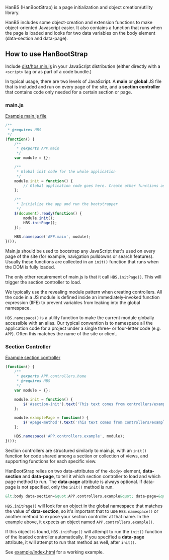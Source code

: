 HanBS (HanBootStrap) is a page initialization and object creation/utility library.

HanBS includes some object-creation and extension functions to make object-oriented
Javascript easier. It also contains a function that runs when the page is loaded and looks for two data variables
on the body element (data-section and data-page).

## How to use HanBootStrap

Include [dist/hbs.min.js](hbs.min.js) in your JavaScript distribution (either directly with a <code>&lt;script&gt;</code> tag or as part of a code bundle.)

In typical usage, there are two levels of JavaScript. A **main** or **global** JS file that is included and run on every page of the site, and a **section controller**
that contains code only needed for a certain section or page.
 
### main.js
[Example main.js file](example/js/APP/main.js)

```javascript 
/**
 * @requires HBS
 */
(function() {
    /**
     * @exports APP.main
     */
    var module = {};

    /**
     * Global init code for the whole application
     */
    module.init = function() {
        // Global application code goes here. Create other functions as needed.
    };

    /**
     * Initialize the app and run the bootstrapper
     */
    $(document).ready(function() {
        module.init();
        HBS.initPage();
    });
    
    HBS.namespace('APP.main', module);
}());
```

Main.js should be used to bootstrap any JavaScript that's used on every page of the site (for example, navigation pulldowns or search features). Usually these functions are collected in an <code>init()</code> function that runs when the DOM is fully loaded.

The only other requirement of main.js is that it call <code>HBS.initPage()</code>. This will trigger the section controller to load.

We typically use the revealing module pattern when creating controllers. All the code in a JS module is defined inside an immediately-invoked function expression (IIFE) to prevent variables from leaking into the global namespace.

<code>HBS.namespace()</code> is a utility function to make the current module globally accessible with an alias. Our typical convention is to namespace all the application code for a project under a single three- or four-letter code (e.g. <code>APP</code>). Often this matches the name of the site or client. 

### Section Controller

[Example section controller](example/js/APP/controllers/example.js)

```javascript
(function() {
    /**
     * @exports APP.controllers.home
     * @requires HBS
     */
    var module = {};

    module.init = function() {
        $('#section-init').text('This text comes from controllers/example.js. This code will run on any page where data-section="APP.controllers.example"');
    };

    module.examplePage = function() {
        $('#page-method').text('This text comes from controllers/example.js. This code will run on any page where data-section="APP.controllers.example" and data-page="examplePage"');
    };

    HBS.namespace('APP.controllers.example', module);
}());
```

Section controllers are structured similarly to main.js, with an <code>init()</code> function for code shared among a section or collection of views, and supporting functions for
each specific view.

HanBootStrap relies on two data-attributes of the <code>&lt;body&gt;</code> element, **data-section** and **data-page**, to tell it which section controller to load and which page method to run. The **data-page**
 attribute is always optional. If data-page is not specified, only the <code>init()</code> method is run.
 
```html
&lt;body data-section=&quot;APP.controllers.example&quot; data-page=&quot;examplePage&quot;&gt;
```
 
<code>HBS.initPage()</code> will look for an object in the global namespace that matches the value of **data-section**, so it's important that to use <code>HBS.namespace()</code>
or another method to expose your section controller at that name. In the example above, it expects an object named <code>APP.controllers.example()</code>.

If this object is found, <code>HBS.initPage()</code> will attempt to run the <code>init()</code> function of the loaded controller automatically. If you specified a **data-page** attribute, it will attempt to run that method as well, after <code>init()</code>.

 See [example/index.html](example/index.html) for a working example.